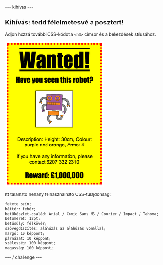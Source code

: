 \--- kihívás \---

## Kihívás: tedd félelmetesvé a posztert!

Adjon hozzá további CSS-kódot a `<h3>` címsor és a bekezdések stílusához.

![screenshot](images/wanted-final.png)

Itt található néhány felhasználható CSS-tulajdonság:

    fekete szín;
    háttér: fehér;
    betűkészlet-család: Arial / Comic Sans MS / Courier / Impact / Tahoma;
    betűméret: 12pt;
    betűsúly: félkövér;
    szövegdíszítés: aláhúzás az aláhúzás vonallal;
    margó: 10 képpont;
    párnázat: 10 képpont;
    szélesség: 100 képpont;
    magasság: 100 képpont;
    

\--- / challenge \---